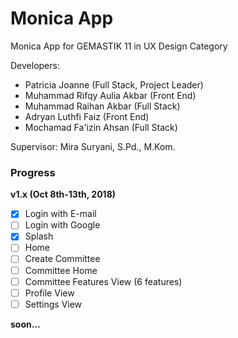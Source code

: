 # Monica App

Monica App for GEMASTIK 11 in UX Design Category

Developers:
- Patricia Joanne (Full Stack, Project Leader)
- Muhammad Rifqy Aulia Akbar (Front End)
- Muhammad Raihan Akbar (Full Stack)
- Adryan Luthfi Faiz (Front End)
- Mochamad Fa'izin Ahsan (Full Stack)

Supervisor:
Mira Suryani, S.Pd., M.Kom.

### Progress

**v1.x (Oct 8th-13th, 2018)**
- [x] Login with E-mail
- [ ] Login with Google
- [x] Splash
- [ ] Home
- [ ] Create Committee
- [ ] Committee Home
- [ ] Committee Features View (6 features)
- [ ] Profile View
- [ ] Settings View

**soon...**